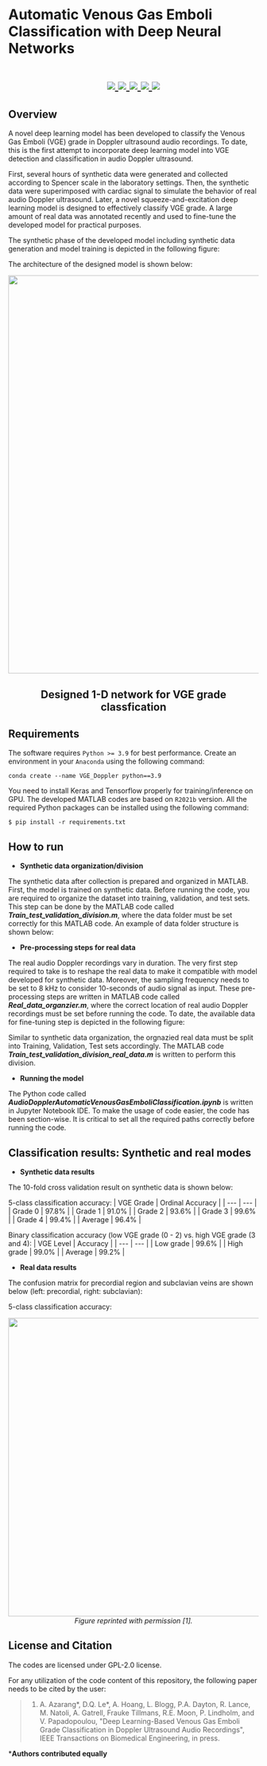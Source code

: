 # Automatic Venous Gas Emboli Classification with Deep Neural Networks

</h1>
<h1 align="center">
  <a href="https://github.com/ankitwasankar/mftool-java">
    <img src="https://img.shields.io/badge/Language-Python 3.10-informational?style=flat&logo=Python&color=2bbc8a">
  </a>
  <a href="https://github.com/ankitwasankar/mftool-java">
    <img src="https://img.shields.io/badge/Tools-TensorFlow-informational?style=flat&logo=tensorflow&color=FAC205">
  </a>
  <a href="https://github.com/ankitwasankar/mftool-java">
    <img src="https://img.shields.io/badge/Tools-OpenCV-informational?style=flat&logo=opencv&color=2bbc8a">
  </a>
  <a href="https://github.com/ankitwasankar/mftool-java">
    <img src="https://img.shields.io/badge/Tools-Keras-informational?style=flat&logo=keras&color=DC143C">
  </a>

  <a href="https://github.com/ankitwasankar/mftool-java">
    <img src="https://img.shields.io/badge/Operating System-Windows 10-informational?style=flat&logo=Windows10&color=E6DAA6">
  </a>
</h1>

Overview
------------

A novel deep learning model has been developed to classify the Venous Gas Emboli (VGE) grade in Doppler ultrasound audio recordings. To date, this is the first attempt to incorporate deep learning model into VGE detection and classification in audio Doppler ultrasound.

First, several hours of synthetic data were generated and collected according to Spencer scale in the laboratory settings. Then, the synthetic data were superimposed with cardiac signal to simulate the behavior of real audio Doppler ultrasound. Later, a novel squeeze-and-excitation deep learning model is designed to effectively classify VGE grade. A large amount of real data was annotated recently and used to fine-tune the developed model for practical purposes.

The synthetic phase of the developed model including synthetic data generation and model training is depicted in the following figure: 

<!--
<p align="center">
<img src="https://user-images.githubusercontent.com/48659018/177014132-24964a92-bdbc-4bc9-9f6a-37c6ea8bed7c.png" width="800" align="center" alt>
<h2 align="center">Synthetic data generation and training phases</h2>
</p>
-->

<!--
<p align="center">
<img src="https://user-images.githubusercontent.com/48659018/181655493-beaa09fd-60d1-46a8-8d93-a378c237da94.jpg" width="800" align="center" alt>
<h2 align="center">General view of deep model for VGE grading </h2>
</p>
-->




The architecture of the designed model is shown below:


<p align="center">
<img src="https://user-images.githubusercontent.com/48659018/181655731-ea434845-26d9-4c6b-a7af-8ddfa8d8f706.jpg" width="800" align="center" alt>
<h2 align="center">Designed 1-D network for VGE grade classfication</h2>
</p>





Requirements
------------

The software requires `Python >= 3.9` for best performance. Create an environment in your `Anaconda` using the following command: 

    conda create --name VGE_Doppler python==3.9

You need to install Keras and Tensorflow properly for training/inference on GPU. The developed MATLAB codes are based on `R2021b` version. All the required Python packages can be installed using the following command:
    
    $ pip install -r requirements.txt

How to run
----------

- **Synthetic data organization/division**

The synthetic data after collection is prepared and organized in MATLAB. First, the model is trained on synthetic data. Before running the code, you are required to organize the dataset into training, validation, and test sets. This step can be done by the MATLAB code called **_Train_test_validation_division.m_**, where the data folder must be set correctly for this MATLAB code. An example of data folder structure is shown below:
<!--
<p align="center">
<img src="https://user-images.githubusercontent.com/48659018/146580139-01e66e9f-a2df-48c1-92a8-6b0ec2822790.jpg" width="600" align="center">
<h2 align="center">Example of correct location path</h2>
</p>
-->
- **Pre-processing steps for real data**

The real audio Doppler recordings vary in duration. The very first step required to take is to reshape the real data to make it compatible with model developed for synthetic data. Moreover, the sampling frequency needs to be set to 8 kHz to consider 10-seconds of audio signal as input. These pre-processing steps are written in MATLAB code called _**Real_data_organzier.m**_, where the correct location of real audio Doppler recordings must be set before running the code. To date, the available data for fine-tuning step is depicted in the following figure:
<!--
<p align="center">
<img src="https://user-images.githubusercontent.com/48659018/146588159-c80407e9-fd7f-435a-bfeb-1401f46ecccf.png" width="500" align="center">
<h2 align="center">Available real Doppler recordings data for fine-tuning</h2>
</p>
-->

Similar to synthetic data organization, the orgnazied real data must be split into Training, Validation, Test sets accordingly. The MATLAB code **_Train_test_validation_division_real_data.m_** is written to perform this division. 

- **Running the model**

The Python code called _**AudioDopplerAutomaticVenousGasEmboliClassification.ipynb**_ is written in Jupyter Notebook IDE. To make the usage of code easier, the code has been section-wise. It is critical to set all the required paths correctly before running the code. 



Classification results: Synthetic and real modes
----------

- **Synthetic data results**

The 10-fold cross validation result on synthetic data is shown below: 
<!--
<p align="center">
<img src="https://user-images.githubusercontent.com/48659018/177013453-d18fb27e-244a-491f-b9e6-94e835c51cf6.jpg" width="400" align="center">
</p>
<!--

The confusion matrix for synthetic data test set on trained mode is shown below: 
<!--
<p align="center">
<img src="https://user-images.githubusercontent.com/48659018/177013413-3746e8e9-3965-4772-90c5-f89c3d7d0efa.jpg" width="400" align="center">
</p>
-->

5-class classification accuracy:
| VGE Grade | Ordinal Accuracy |
| --- | --- |
| Grade 0 | 97.8% |
| Grade 1 | 91.0% |
| Grade 2 | 93.6% |
| Grade 3 | 99.6% |
| Grade 4 | 99.4% |
| Average | 96.4% |


Binary classification accuracy (low VGE grade (0 - 2) vs. high VGE grade (3 and 4): 
| VGE Level | Accuracy |
| --- | --- |
| Low grade  | 99.6% |
| High grade | 99.0% |
| Average | 99.2% |


- **Real data results**
<!--
<p align="center">
<img src="https://user-images.githubusercontent.com/48659018/177013646-0544bbfa-160c-4067-9a26-bc3707cb8ced.png" width="800" align="center">
<h2 align="center">Learning curves of synthetic data</h2>
</p>
-->

The confusion matrix for precordial region and subclavian veins are shown below (left: precordial, right: subclavian): 
<!--
<p align="center">
<img src="https://user-images.githubusercontent.com/48659018/177013507-5baef708-f9e4-4afa-a3d0-ac951f2fcb53.png" width="600" align="center">
</p>
-->

5-class classification accuracy:


<p align="center">
<img src="https://user-images.githubusercontent.com/48659018/181656173-23c4628c-0804-4503-8798-6840594fceb3.jpg" width="700" height = "600" align="center">
    <br>
    <em>Figure reprinted with permission [1].</em>
</p>



License and Citation
---------
The codes are licensed under GPL-2.0 license. 

For any utilization of the code content of this repository, the following paper needs to be cited by the user: 

> 1. A. Azarang*, D.Q. Le*, A. Hoang, L. Blogg, P.A. Dayton, R. Lance, M. Natoli, A. Gatrell, Frauke Tillmans, R.E. Moon, P. Lindholm, and V. Papadopoulou, "Deep Learning-Based Venous Gas Emboli Grade Classification in Doppler Ultrasound Audio Recordings", IEEE Transactions on Biomedical Engineering, in press.

***Authors contributed equally**
